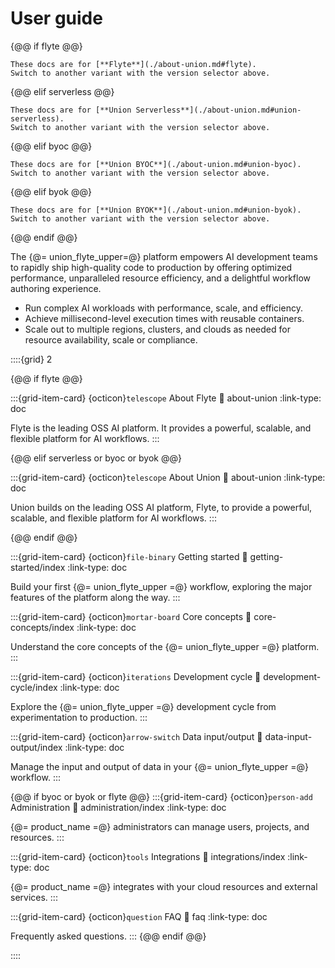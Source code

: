 # User guide

{@@ if flyte @@}

```{admonition} Flyte
These docs are for [**Flyte**](./about-union.md#flyte).
Switch to another variant with the version selector above.
```
{@@ elif serverless @@}

```{admonition} Union Serverless
These docs are for [**Union Serverless**](./about-union.md#union-serverless).
Switch to another variant with the version selector above.
```
{@@ elif byoc @@}

```{admonition} Union BYOC
These docs are for [**Union BYOC**](./about-union.md#union-byoc).
Switch to another variant with the version selector above.
```
{@@ elif byok @@}

```{admonition} Union BYOK
These docs are for [**Union BYOK**](./about-union.md#union-byok).
Switch to another variant with the version selector above.
```
{@@ endif @@}

The {@= union_flyte_upper=@} platform empowers AI development teams to rapidly ship high-quality code to production by offering optimized performance, unparalleled resource efficiency, and a delightful workflow authoring experience.

* Run complex AI workloads with performance, scale, and efficiency.
* Achieve millisecond-level execution times with reusable containers.
* Scale out to multiple regions, clusters, and clouds as needed for resource availability, scale or compliance.


::::{grid} 2

{@@ if flyte @@}

:::{grid-item-card} {octicon}`telescope` About Flyte
:link: about-union
:link-type: doc

Flyte is the leading OSS AI platform. It provides a powerful, scalable, and flexible platform for AI workflows.
:::

{@@ elif serverless or byoc or byok @@}

:::{grid-item-card} {octicon}`telescope` About Union
:link: about-union
:link-type: doc

Union builds on the leading OSS AI platform, Flyte, to provide a powerful, scalable, and flexible platform for AI workflows.
:::

{@@ endif @@}

:::{grid-item-card} {octicon}`file-binary` Getting started
:link: getting-started/index
:link-type: doc

Build your first {@= union_flyte_upper =@} workflow, exploring the major features of the platform along the way.
:::

:::{grid-item-card} {octicon}`mortar-board` Core concepts
:link: core-concepts/index
:link-type: doc

Understand the core concepts of the {@= union_flyte_upper =@} platform.
:::

:::{grid-item-card} {octicon}`iterations` Development cycle
:link: development-cycle/index
:link-type: doc

Explore the {@= union_flyte_upper =@} development cycle from experimentation to production.
:::

:::{grid-item-card} {octicon}`arrow-switch` Data input/output
:link: data-input-output/index
:link-type: doc

Manage the input and output of data in your {@= union_flyte_upper =@} workflow.
:::

{@@ if byoc or byok or flyte @@}
:::{grid-item-card} {octicon}`person-add` Administration
:link: administration/index
:link-type: doc

{@= product_name =@} administrators can manage users, projects, and resources.
:::

:::{grid-item-card} {octicon}`tools` Integrations
:link: integrations/index
:link-type: doc

{@= product_name =@} integrates with your cloud resources and external services.
:::

:::{grid-item-card} {octicon}`question` FAQ
:link: faq
:link-type: doc

Frequently asked questions.
:::
{@@ endif @@}

::::
